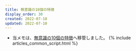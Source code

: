 ```yaml
---
title: 無意識の10個の特徴
display_order: 30
created: 2022-07-10
updated: 2022-07-10
---
```

- 当メモは、[無意識の10個の特徴](https://thinktwice.tech/life/consciousness_and_unconsciousness/characteristics_of_the_unconscious/)へ移管しました。
{% include articles_common_script.html %}

